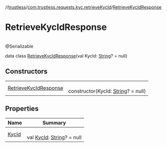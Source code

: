 //[trustless](../../../index.md)/[com.trustless.requests.kyc.retrieveKycId](../index.md)/[RetrieveKycIdResponse](index.md)

# RetrieveKycIdResponse

\
@Serializable

data class [RetrieveKycIdResponse](index.md)(val KycId: [String](https://kotlinlang.org/api/latest/jvm/stdlib/kotlin/-string/index.html)? = null)

## Constructors

| | |
|---|---|
| [RetrieveKycIdResponse](-retrieve-kyc-id-response.md) | <br>constructor(KycId: [String](https://kotlinlang.org/api/latest/jvm/stdlib/kotlin/-string/index.html)? = null) |

## Properties

| Name | Summary |
|---|---|
| [KycId](-kyc-id.md) | <br>val [KycId](-kyc-id.md): [String](https://kotlinlang.org/api/latest/jvm/stdlib/kotlin/-string/index.html)? = null |
